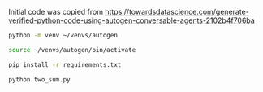 Initial code was copied from https://towardsdatascience.com/generate-verified-python-code-using-autogen-conversable-agents-2102b4f706ba

```sh
python -m venv ~/venvs/autogen

source ~/venvs/autogen/bin/activate

pip install -r requirements.txt

python two_sum.py
```
